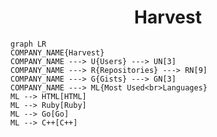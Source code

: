 <h1 align="center">Harvest</h1>

```mermaid
graph LR
COMPANY_NAME{Harvest}
COMPANY_NAME ---> U{Users} ---> UN[3]
COMPANY_NAME ---> R{Repositories} ---> RN[9]
COMPANY_NAME ---> G{Gists} ---> GN[3]
COMPANY_NAME ---> ML{Most Used<br>Languages}
ML --> HTML[HTML]
ML --> Ruby[Ruby]
ML --> Go[Go]
ML --> C++[C++]
```
